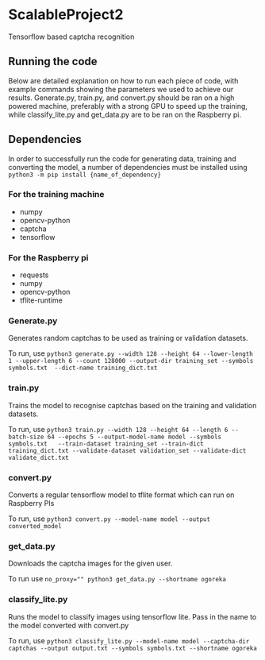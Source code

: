 # ScalableProject2
Tensorflow based captcha recognition

## Running the code

Below are detailed explanation on how to run each piece of code, with example commands showing the parameters we used to achieve our results. Generate.py, train.py, and convert.py should be ran on a high powered machine, preferably with a strong GPU to speed up the training, while classify_lite.py and get_data.py are to be ran on the Raspberry pi.

## Dependencies

In order to successfully run the code for generating data, training and converting the model, a number of dependencies must be installed using `python3 -m pip install {name_of_dependency}`

### For the training machine
- numpy
- opencv-python
- captcha
- tensorflow

### For the Raspberry pi
- requests
- numpy
- opencv-python
- tflite-runtime

### Generate.py
Generates random captchas to be used as training or validation datasets.

To run, use `python3 generate.py --width 128 --height 64 --lower-length 1 --upper-length 6 --count 128000 --output-dir training_set --symbols symbols.txt 
--dict-name training_dict.txt`

### train.py
Trains the model to recognise captchas based on the training and validation datasets.

To run, use `python3 train.py --width 128 --height 64 --length 6 --batch-size 64 --epochs 5 --output-model-name model --symbols symbols.txt  
--train-dataset training_set --train-dict training_dict.txt --validate-dataset validation_set --validate-dict validate_dict.txt`

### convert.py
Converts a regular tensorflow model to tflite format which can run on Raspberry PIs

To run, use `python3 convert.py --model-name model --output converted_model`

### get_data.py
Downloads the captcha images for the given user.

To run use `no_proxy="" python3 get_data.py --shortname ogoreka`

### classify_lite.py
Runs the model to classify images using tensorflow lite. Pass in the name to the model converted with convert.py

To run, use `python3 classify_lite.py --model-name model --captcha-dir captchas --output output.txt --symbols symbols.txt --shortname ogoreka`
